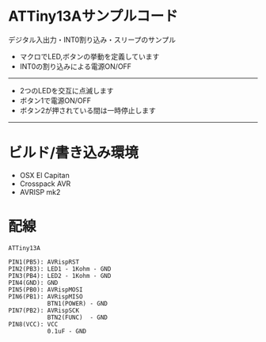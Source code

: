 # ATTiny13Aサンプルコード

デジタル入出力・INT0割り込み・スリープのサンプル

* マクロでLED,ボタンの挙動を定義しています
* INT0の割り込みによる電源ON/OFF
---
* 2つのLEDを交互に点滅します
* ボタン1で電源ON/OFF
* ボタン2が押されている間は一時停止します
---

# ビルド/書き込み環境

* OSX El Capitan
* Crosspack AVR
* AVRISP mk2

# 配線

	ATTiny13A

	PIN1(PB5): AVRispRST
	PIN2(PB3): LED1 - 1Kohm - GND
	PIN3(PB4): LED2 - 1Kohm - GND
	PIN4(GND): GND
	PIN5(PB0): AVRispMOSI
	PIN6(PB1): AVRispMISO
	           BTN1(POWER) - GND
	PIN7(PB2): AVRispSCK
	           BTN2(FUNC)  - GND
	PIN8(VCC): VCC
	           0.1uF - GND

